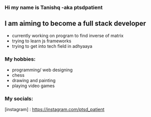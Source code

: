 ### Hi my name is Tanishq -aka ptsdpatient
## I am aiming to become a full stack developer
- currently working on program to find inverse of matrix
- trying to learn js frameworks 
- trying to get into tech field in adhyaaya

### My hobbies:
- programming/ web designing 
- chess 
- drawing and painting
- playing video games

### My socials:
[instagram] : https://instagram.com/ptsd_patient
